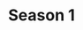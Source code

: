 ---
title: Season 1
version: 1.13.x
seed: tumblesmp
dateStarted: 03-12-2019
members:
  - member: tumblegamer
    playlist: null
  - member: Bootista
  - member: InfaReQt
    playlist: null
  - member: Triple_Craft_2
  - member: triple_craft
  - member: jacob50505
  - member: DrBatmanWho
    playlist: null
  - member: i_am_Choi_Boy
  - member: wolfyblox589
  - member: GreyWolf92
    playlist: null

---